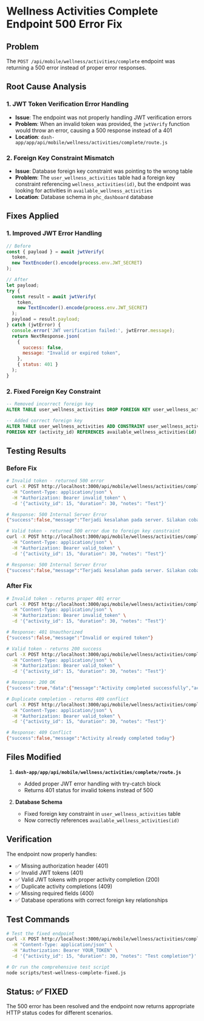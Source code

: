 # Wellness Activities Complete Endpoint 500 Error Fix

## Problem
The `POST /api/mobile/wellness/activities/complete` endpoint was returning a 500 error instead of proper error responses.

## Root Cause Analysis

### 1. JWT Token Verification Error Handling
- **Issue**: The endpoint was not properly handling JWT verification errors
- **Problem**: When an invalid token was provided, the `jwtVerify` function would throw an error, causing a 500 response instead of a 401
- **Location**: `dash-app/app/api/mobile/wellness/activities/complete/route.js`

### 2. Foreign Key Constraint Mismatch
- **Issue**: Database foreign key constraint was pointing to the wrong table
- **Problem**: The `user_wellness_activities` table had a foreign key constraint referencing `wellness_activities(id)`, but the endpoint was looking for activities in `available_wellness_activities`
- **Location**: Database schema in `phc_dashboard` database

## Fixes Applied

### 1. Improved JWT Error Handling
```javascript
// Before
const { payload } = await jwtVerify(
  token,
  new TextEncoder().encode(process.env.JWT_SECRET)
);

// After
let payload;
try {
  const result = await jwtVerify(
    token,
    new TextEncoder().encode(process.env.JWT_SECRET)
  );
  payload = result.payload;
} catch (jwtError) {
  console.error('JWT verification failed:', jwtError.message);
  return NextResponse.json(
    {
      success: false,
      message: "Invalid or expired token",
    },
    { status: 401 }
  );
}
```

### 2. Fixed Foreign Key Constraint
```sql
-- Removed incorrect foreign key
ALTER TABLE user_wellness_activities DROP FOREIGN KEY user_wellness_activities_ibfk_2;

-- Added correct foreign key
ALTER TABLE user_wellness_activities ADD CONSTRAINT user_wellness_activities_ibfk_2 
FOREIGN KEY (activity_id) REFERENCES available_wellness_activities(id) ON DELETE CASCADE;
```

## Testing Results

### Before Fix
```bash
# Invalid token - returned 500 error
curl -X POST http://localhost:3000/api/mobile/wellness/activities/complete \
  -H "Content-Type: application/json" \
  -H "Authorization: Bearer invalid_token" \
  -d '{"activity_id": 15, "duration": 30, "notes": "Test"}'

# Response: 500 Internal Server Error
{"success":false,"message":"Terjadi kesalahan pada server. Silakan coba lagi dalam beberapa menit.","error":"Invalid Compact JWS"}

# Valid token - returned 500 error due to foreign key constraint
curl -X POST http://localhost:3000/api/mobile/wellness/activities/complete \
  -H "Content-Type: application/json" \
  -H "Authorization: Bearer valid_token" \
  -d '{"activity_id": 15, "duration": 30, "notes": "Test"}'

# Response: 500 Internal Server Error
{"success":false,"message":"Terjadi kesalahan pada server. Silakan coba lagi dalam beberapa menit.","error":"Database error: Cannot add or update a child row: a foreign key constraint fails"}
```

### After Fix
```bash
# Invalid token - returns proper 401 error
curl -X POST http://localhost:3000/api/mobile/wellness/activities/complete \
  -H "Content-Type: application/json" \
  -H "Authorization: Bearer invalid_token" \
  -d '{"activity_id": 15, "duration": 30, "notes": "Test"}'

# Response: 401 Unauthorized
{"success":false,"message":"Invalid or expired token"}

# Valid token - returns 200 success
curl -X POST http://localhost:3000/api/mobile/wellness/activities/complete \
  -H "Content-Type: application/json" \
  -H "Authorization: Bearer valid_token" \
  -d '{"activity_id": 15, "duration": 30, "notes": "Test"}'

# Response: 200 OK
{"success":true,"data":{"message":"Activity completed successfully","activity_id":15,"activity_name":"Morning Yoga","duration":30,"points_earned":20,"completed_at":"2025-08-14T04:18:16.719Z","is_completed":true}}

# Duplicate completion - returns 409 conflict
curl -X POST http://localhost:3000/api/mobile/wellness/activities/complete \
  -H "Content-Type: application/json" \
  -H "Authorization: Bearer valid_token" \
  -d '{"activity_id": 15, "duration": 30, "notes": "Test"}'

# Response: 409 Conflict
{"success":false,"message":"Activity already completed today"}
```

## Files Modified

1. **`dash-app/app/api/mobile/wellness/activities/complete/route.js`**
   - Added proper JWT error handling with try-catch block
   - Returns 401 status for invalid tokens instead of 500

2. **Database Schema**
   - Fixed foreign key constraint in `user_wellness_activities` table
   - Now correctly references `available_wellness_activities(id)`

## Verification

The endpoint now properly handles:
- ✅ Missing authorization header (401)
- ✅ Invalid JWT tokens (401)
- ✅ Valid JWT tokens with proper activity completion (200)
- ✅ Duplicate activity completions (409)
- ✅ Missing required fields (400)
- ✅ Database operations with correct foreign key relationships

## Test Commands

```bash
# Test the fixed endpoint
curl -X POST http://localhost:3000/api/mobile/wellness/activities/complete \
  -H "Content-Type: application/json" \
  -H "Authorization: Bearer YOUR_TOKEN" \
  -d '{"activity_id": 15, "duration": 30, "notes": "Test completion"}'

# Or run the comprehensive test script
node scripts/test-wellness-complete-fixed.js
```

## Status: ✅ FIXED

The 500 error has been resolved and the endpoint now returns appropriate HTTP status codes for different scenarios.
